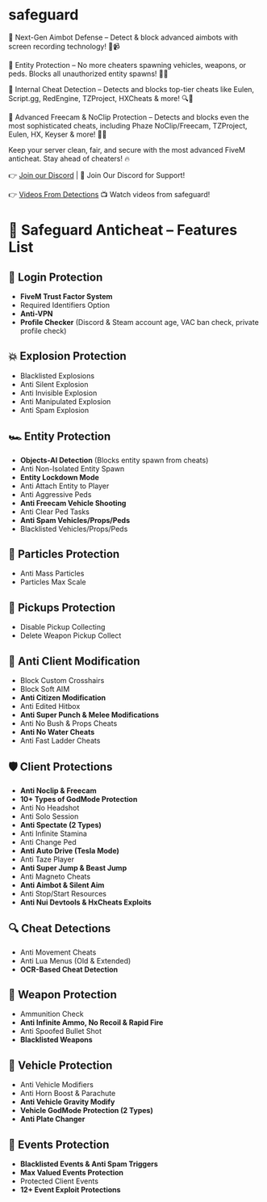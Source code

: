 # safeguard

🔹 Next-Gen Aimbot Defense – Detect & block advanced aimbots with screen recording technology! 🎯📹

🔹 Entity Protection – No more cheaters spawning vehicles, weapons, or peds. Blocks all unauthorized entity spawns! 🚫🚗

🔹 Internal Cheat Detection – Detects and blocks top-tier cheats like Eulen, Script.gg, RedEngine, TZProject, HXCheats & more! 🔍🛑

🔹 Advanced Freecam & NoClip Protection – Detects and blocks even the most sophisticated cheats, including Phaze NoClip/Freecam, TZProject, Eulen, HX, Keyser & more! 🚀❌

Keep your server clean, fair, and secure with the most advanced FiveM anticheat. Stay ahead of cheaters! 🔥

👉 [Join our Discord](discord.gg/xsBGBFWbnh) | 💬 Join Our Discord for Support!

👉 [Videos From Detections](https://www.youtube.com/@safeguard-ac) 📺 Watch videos from safeguard!

# 🚀 Safeguard Anticheat – Features List  

## 🔐 Login Protection  
- **FiveM Trust Factor System**  
- Required Identifiers Option  
- **Anti-VPN**  
- **Profile Checker** (Discord & Steam account age, VAC ban check, private profile check)  

## 💥 Explosion Protection  
- Blacklisted Explosions  
- Anti Silent Explosion  
- Anti Invisible Explosion  
- Anti Manipulated Explosion  
- Anti Spam Explosion  

## 🏎️ Entity Protection  
- **Objects-AI Detection** (Blocks entity spawn from cheats)  
- Anti Non-Isolated Entity Spawn  
- **Entity Lockdown Mode**  
- Anti Attach Entity to Player  
- Anti Aggressive Peds  
- **Anti Freecam Vehicle Shooting**  
- Anti Clear Ped Tasks  
- **Anti Spam Vehicles/Props/Peds**  
- Blacklisted Vehicles/Props/Peds  

## 🎇 Particles Protection  
- Anti Mass Particles  
- Particles Max Scale  

## 🎯 Pickups Protection  
- Disable Pickup Collecting  
- Delete Weapon Pickup Collect  

## 🔧 Anti Client Modification  
- Block Custom Crosshairs  
- Block Soft AIM  
- **Anti Citizen Modification**  
- Anti Edited Hitbox  
- **Anti Super Punch & Melee Modifications**  
- Anti No Bush & Props Cheats  
- **Anti No Water Cheats**  
- Anti Fast Ladder Cheats  

## 🛡️ Client Protections  
- **Anti Noclip & Freecam**  
- **10+ Types of GodMode Protection**  
- Anti No Headshot  
- Anti Solo Session  
- **Anti Spectate (2 Types)**  
- Anti Infinite Stamina  
- Anti Change Ped  
- **Anti Auto Drive (Tesla Mode)**  
- Anti Taze Player  
- **Anti Super Jump & Beast Jump**  
- Anti Magneto Cheats  
- **Anti Aimbot & Silent Aim**  
- Anti Stop/Start Resources  
- **Anti Nui Devtools & HxCheats Exploits**  

## 🔍 Cheat Detections  
- Anti Movement Cheats  
- Anti Lua Menus (Old & Extended)  
- **OCR-Based Cheat Detection**  

## 🔫 Weapon Protection  
- Ammunition Check  
- **Anti Infinite Ammo, No Recoil & Rapid Fire**  
- Anti Spoofed Bullet Shot  
- **Blacklisted Weapons**  

## 🚗 Vehicle Protection  
- Anti Vehicle Modifiers  
- Anti Horn Boost & Parachute  
- **Anti Vehicle Gravity Modify**  
- **Vehicle GodMode Protection (2 Types)**  
- **Anti Plate Changer**  

## 📢 Events Protection  
- **Blacklisted Events & Anti Spam Triggers**  
- **Max Valued Events Protection**  
- Protected Client Events  
- **12+ Event Exploit Protections**  
